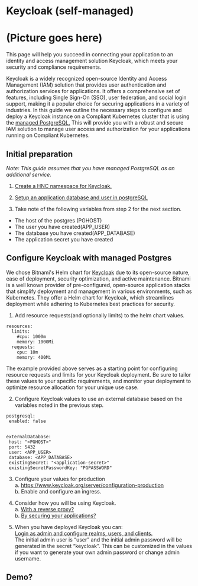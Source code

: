 Keycloak (self-managed)
===========
# (Picture goes here)

This page will help you succeed in connecting your application to an identity and access management solution Keycloak, which meets your security and compliance requirements.

Keycloak is a widely recognized open-source Identity and Access Management (IAM) solution that provides user authentication and authorization services for applications. It offers a comprehensive set of features, including Single Sign-On (SSO), user federation, and social login support, making it a popular choice for securing applications in a variety of industries. In this guide we outline the necessary steps to configure and deploy a Keycloak instance on a Compliant Kubernetes cluster that is using the [managed PostgreSQL.](https://elastisys.io/compliantkubernetes/user-guide/additional-services/postgresql/) This will provide you with a robust and secure IAM solution to manage user access and authorization for your applications running on Compliant Kubernetes.
## Initial preparation
*Note: This guide assumes that you have managed PostgreSQL as an additional service.*
1. [Create a HNC namespace for Keycloak.](https://elastisys.io/compliantkubernetes/user-guide/namespaces/)
2. [Setup an application database and user in postgreSQL](https://elastisys.io/compliantkubernetes/user-guide/additional-services/postgresql)

3. Take note of the following variables from step 2 for the next section.
- The host of the postgres (PGHOST)
- The user you have created(APP_USER)
- The database you have created(APP_DATABASE)
- The application secret you have created




## Configure Keycloak with managed Postgres

We chose Bitnami's Helm chart for [Keycloak](https://github.com/bitnami/charts/tree/main/bitnami/keycloak) due to its open-source nature, ease of deployment, security optimization, and active maintenance. 
Bitnami is a well known provider of pre-configured, open-source application stacks that simplify deployment and management in various environments, such as Kubernetes. They offer a Helm chart for Keycloak, which streamlines deployment while adhering to Kubernetes best practices for security.

1. Add resource requests(and optionally limits) to the helm chart values.
```
resources:
  limits:
    #cpu: 1000m
    memory: 1000Mi
  requests:
    cpu: 10m
    memory: 400Mi
```
The example provided above serves as a starting point for configuring resource requests and limits for your Keycloak deployment. Be sure to tailor these values to your specific requirements, and monitor your deployment to optimize resource allocation for your unique use case.

2. Configure Keycloak values to use an external database based on the variables noted in the previous step.
```
postgresql:
 enabled: false


externalDatabase:
 host: "<PGHOST>"
 port: 5432
 user: <APP_USER>
 database: <APP_DATABASE>
 existingSecret: "<application-secret>"
 existingSecretPasswordKey: "PGPASSWORD"
```

3. Configure your values for production
\
a. https://www.keycloak.org/server/configuration-production  
b. Enable and configure an ingress.


4. Consider how you will be using Keycloak.
\
a. [With a reverse proxy?](https://www.keycloak.org/server/configuration-production#_reverse_proxy_in_a_distributed_environment)
\
b. [By securing your applications?](https://www.keycloak.org/docs/latest/securing_apps/index.html)

5. When you have deployed Keycloak you can:
\
[Login as admin and configure realms, users, and clients.](https://www.keycloak.org/getting-started/getting-started-kube)
\
The initial admin user is “user” and the initial admin password will be generated in the secret “keycloak”. This can be customized in the values if you want to generate your own admin password or change admin username.


## Demo?